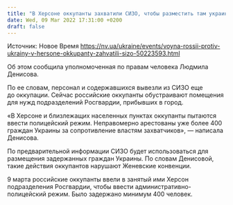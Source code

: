 ```yaml
---
title: "В Херсоне оккупанты захватили СИЗО, чтобы разместить там украинцев — Денисова"
date: Wed, 09 Mar 2022 17:31:00 +0200
draft: false
---
```

Источник: Новое Время https://nv.ua/ukraine/events/voyna-rossii-protiv-ukrainy-v-hersone-okkupanty-zahvatili-sizo-50223593.html


 Об этом сообщила уполномоченная по правам человека Людмила Денисова.

По ее словам, персонал и содержавшихся вывезли из СИЗО еще до оккупации. Сейчас российские оккупанты обустраивают помещения для нужд подразделений Росгвардии, прибывших в город.

«В Херсоне и близлежащих населенных пунктах оккупанты пытаются ввести полицейский режим. Неправомерно арестованы уже более 400 граждан Украины за сопротивление властям захватчиков», — написала Денисова.

По предварительной информации СИЗО будет использоваться для размещения задержанных граждан Украины. По словам Денисовой, такие действия оккупантов нарушают Женевские конвенции.

9 марта российские оккупанты ввели в занятый ими Херсон подразделения Росгвардии, чтобы ввести административно-полицейский режим. Было задержано минимум 400 человек.
